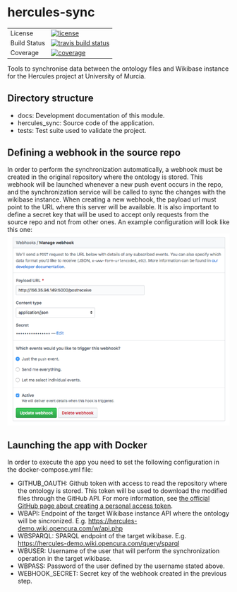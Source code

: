 # hercules-sync
<table>
<tr>
  <td>License</td>
  <td>
    <a href="https://github.com/weso/hercules-sync/blob/master/LICENSE">
    <img src="https://img.shields.io/github/license/weso/hercules-sync.svg" alt="license" />
    </a>
</td>
</tr>
<tr>
  <td>Build Status</td>
  <td>
    <a href="https://travis-ci.org/weso/hercules-sync">
    <img src="https://travis-ci.org/weso/hercules-sync.svg?branch=master" alt="travis build status" />
    </a>
  </td>
</tr>
<tr>
  <td>Coverage</td>
  <td>
    <a href="https://codecov.io/gh/weso/hercules-sync">
    <img src="https://codecov.io/gh/weso/hercules-sync/branch/master/graph/badge.svg" alt="coverage" />
    </a>
  </td>
</tr>
</table>

Tools to synchronise data between the ontology files and Wikibase instance for the Hercules project at University of Murcia.

## Directory structure
* docs: Development documentation of this module.
* hercules_sync: Source code of the application.
* tests: Test suite used to validate the project.

## Defining a webhook in the source repo
In order to perform the synchronization automatically, a webhook must be created in the original repository where the ontology is stored. This webhook will be launched whenever a new push event occurs in the repo, and the synchronization service will be called to sync the changes with the wikibase instance. When creating a new webhook, the payload url must point to the URL where this server will be available. It is also important to define a secret key that will be used to accept only requests from the source repo and not from other ones. An example configuration will look like this one:
![](docs/images/webhook_example.png)

## Launching the app with Docker
In order to execute the app you need to set the following configuration in the docker-compose.yml file:
* GITHUB_OAUTH: Github token with access to read the repository where the ontology is stored. This token will be used to download the modified files through the GitHub API. For more information, see [the official GitHub page about creating a personal access token](https://help.github.com/en/github/authenticating-to-github/creating-a-personal-access-token-for-the-command-line).
* WBAPI: Endpoint of the target Wikibase instance API where the ontology will be sincronized. E.g. https://hercules-demo.wiki.opencura.com/w/api.php
* WBSPARQL: SPARQL endpoint of the target wikibase. E.g. https://hercules-demo.wiki.opencura.com/query/sparql
* WBUSER: Username of the user that will perform the synchronization operation in the target wikibase.
* WBPASS: Password of the user defined by the username stated above.
* WEBHOOK_SECRET: Secret key of the webhook created in the previous step.
